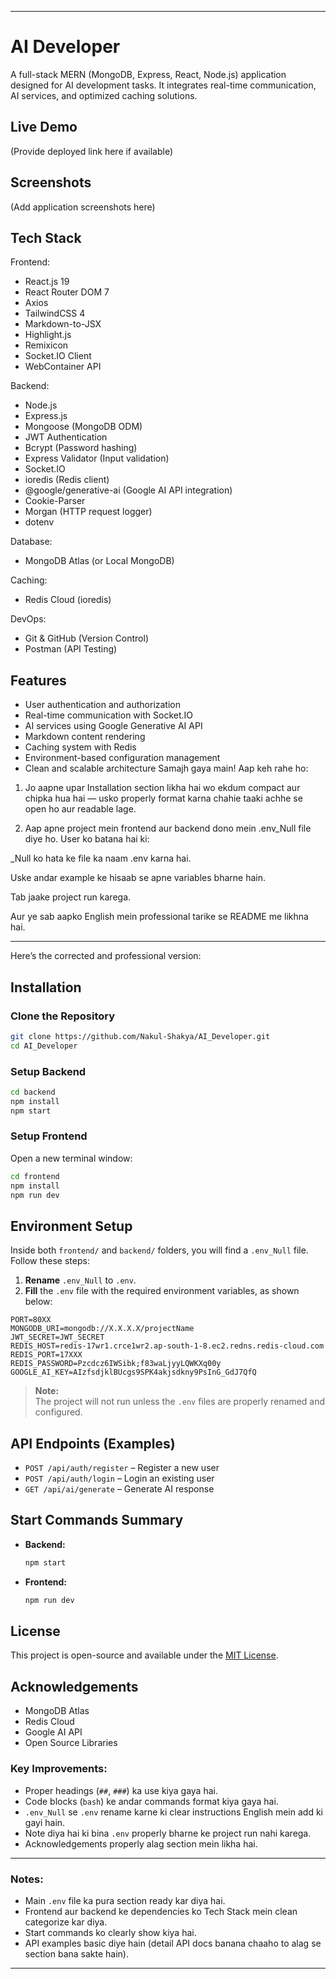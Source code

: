 
---


# AI Developer

A full-stack MERN (MongoDB, Express, React, Node.js) application designed for AI development tasks. It integrates real-time communication, AI services, and optimized caching solutions.

## Live Demo

(Provide deployed link here if available)

## Screenshots

(Add application screenshots here)

## Tech Stack

Frontend:
- React.js 19
- React Router DOM 7
- Axios
- TailwindCSS 4
- Markdown-to-JSX
- Highlight.js
- Remixicon
- Socket.IO Client
- WebContainer API

Backend:
- Node.js
- Express.js
- Mongoose (MongoDB ODM)
- JWT Authentication
- Bcrypt (Password hashing)
- Express Validator (Input validation)
- Socket.IO
- ioredis (Redis client)
- @google/generative-ai (Google AI API integration)
- Cookie-Parser
- Morgan (HTTP request logger)
- dotenv

Database:
- MongoDB Atlas (or Local MongoDB)

Caching:
- Redis Cloud (ioredis)

DevOps:
- Git & GitHub (Version Control)
- Postman (API Testing)

## Features

- User authentication and authorization
- Real-time communication with Socket.IO
- AI services using Google Generative AI API
- Markdown content rendering
- Caching system with Redis
- Environment-based configuration management
- Clean and scalable architecture
Samajh gaya main!
Aap keh rahe ho:

1. Jo aapne upar Installation section likha hai wo ekdum compact aur chipka hua hai — usko properly format karna chahie taaki achhe se open ho aur readable lage.


2. Aap apne project mein frontend aur backend dono mein .env_Null file diye ho. User ko batana hai ki:

_Null ko hata ke file ka naam .env karna hai.

Uske andar example ke hisaab se apne variables bharne hain.

Tab jaake project run karega.




Aur ye sab aapko English mein professional tarike se README me likhna hai.


---

Here’s the corrected and professional version:

## Installation

### Clone the Repository

```bash
git clone https://github.com/Nakul-Shakya/AI_Developer.git
cd AI_Developer
```

### Setup Backend

```bash
cd backend
npm install
npm start
```

### Setup Frontend

Open a new terminal window:

```bash
cd frontend
npm install
npm run dev
```

## Environment Setup

Inside both `frontend/` and `backend/` folders, you will find a `.env_Null` file.  
Follow these steps:

1. **Rename** `.env_Null` to `.env`.
2. **Fill** the `.env` file with the required environment variables, as shown below:

```plaintext
PORT=80XX
MONGODB_URI=mongodb://X.X.X.X/projectName
JWT_SECRET=JWT_SECRET
REDIS_HOST=redis-17wr1.crce1wr2.ap-south-1-8.ec2.redns.redis-cloud.com
REDIS_PORT=17XXX
REDIS_PASSWORD=Pzcdcz6IWSibk;f83waLjyyLQWKXq00y
GOOGLE_AI_KEY=AIzfsdjklBUcgs9SPK4akjsdkny9PsInG_GdJ7QfQ
```

> **Note:**  
> The project will not run unless the `.env` files are properly renamed and configured.

## API Endpoints (Examples)

- `POST /api/auth/register` – Register a new user
- `POST /api/auth/login` – Login an existing user
- `GET /api/ai/generate` – Generate AI response

## Start Commands Summary

- **Backend:**
  ```bash
  npm start
  ```

- **Frontend:**
  ```bash
  npm run dev
  ```

## License

This project is open-source and available under the [MIT License](LICENSE).

## Acknowledgements

- MongoDB Atlas
- Redis Cloud
- Google AI API
- Open Source Libraries
### Key Improvements:
- Proper headings (`##`, `###`) ka use kiya gaya hai.
- Code blocks (`bash`) ke andar commands format kiya gaya hai.
- `.env_Null` se `.env` rename karne ki clear instructions English mein add ki gayi hain.
- Note diya hai ki bina `.env` properly bharne ke project run nahi karega.
- Acknowledgements properly alag section mein likha hai.

---


### Notes:
- Main `.env` file ka pura section ready kar diya hai.
- Frontend aur backend ke dependencies ko Tech Stack mein clean categorize kar diya.
- Start commands ko clearly show kiya hai.
- API examples basic diye hain (detail API docs banana chaaho to alag se section bana sakte hain).

---

